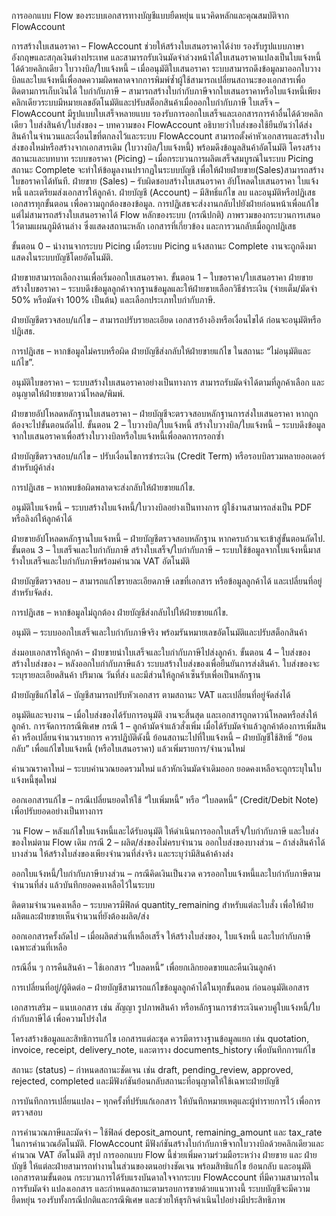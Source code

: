 การออกแบบ Flow ของระบบเอกสารทางบัญชีแบบยืดหยุ่น
แนวคิดหลักและคุณสมบัติจาก FlowAccount

การสร้างใบเสนอราคา – FlowAccount ช่วยให้สร้างใบเสนอราคาได้ง่าย รองรับรูปแบบภาษาอังกฤษและสกุลเงินต่างประเทศ และสามารถรับเงินมัดจำล่วงหน้าได้ใบเสนอราคาแปลงเป็นใบแจ้งหนี้ได้ด้วยคลิกเดียว
ใบวางบิล/ใบแจ้งหนี้ – เมื่ออนุมัติใบเสนอราคา ระบบสามารถดึงข้อมูลมาออกใบวางบิลและใบแจ้งหนี้เพื่อลดความผิดพลาดจากการพิมพ์ซ้ำผู้ใช้สามารถเปลี่ยนสถานะของเอกสารเพื่อติดตามการเก็บเงินได้
ใบกำกับภาษี – สามารถสร้างใบกำกับภาษีจากใบเสนอราคาหรือใบแจ้งหนี้เพียงคลิกเดียวระบบมีหมายเลขอัตโนมัติและปรับสต็อกสินค้าเมื่อออกใบกำกับภาษี
ใบเสร็จ – FlowAccount มีรูปแบบใบเสร็จหลายแบบ รองรับการออกใบเสร็จและเอกสารการค้าอื่นได้ด้วยคลิกเดียว
ใบส่งสินค้า/ใบส่งของ – บทความของ FlowAccount อธิบายว่าใบส่งของใช้ยืนยันว่าได้ส่งสินค้าในจำนวนและเงื่อนไขที่ตกลงไว้และระบบ FlowAccount สามารถตั้งค่าหัวเอกสารและสร้างใบส่งของใหม่หรือสร้างจากเอกสารเดิม (ใบวางบิล/ใบแจ้งหนี้) พร้อมดึงข้อมูลสินค้าอัตโนมัติ
โครงสร้างสถานะและบทบาท
ระบบขอราคา (Picing) – เมื่อกระบวนการผลิตเสร็จสมบูรณ์ในระบบ Picing สถานะ Complete จะทำให้ข้อมูลงานปรากฏในระบบบัญชี เพื่อให้ฝ่ายฝ่ายขาย(Sales)สามารถสร้างใบขอราคาได้ทันที.
ฝ่ายขาย (Sales) – รับผิดชอบสร้างใบเสนอราคา อัปโหลดใบเสนอราคา ใบแจ้งหนี้ และเตรียมส่งเอกสารให้ลูกค้า.
ฝ่ายบัญชี (Account) – มีสิทธิ์แก้ไข ลบ และอนุมัติหรือปฏิเสธเอกสารทุกขั้นตอน เพื่อความถูกต้องของข้อมูล. การปฏิเสธจะส่งงานกลับไปยังฝ่ายก่อนหน้าเพื่อแก้ไข แต่ไม่สามารถสร้างใบเสนอราคาได้
Flow หลักของระบบ (กรณีปกติ)
ภาพรวมของกระบวนการเสนอไว้ตามแผนภูมิด้านล่าง ซึ่งแสดงสถานะหลัก เอกสารที่เกี่ยวข้อง และการวนกลับเมื่อถูกปฏิเสธ

ขั้นตอน 0 – นำงานจากระบบ Picing 
เมื่อระบบ Picing แจ้งสถานะ Complete งานจะถูกดึงมาแสดงในระบบบัญชีโดยอัตโนมัติ.


ฝ่ายขายสามารถเลือกงานเพื่อเริ่มออกใบเสนอราคา.
ขั้นตอน 1 – ใบขอราคา/ใบเสนอราคา
ฝ่ายขายสร้างใบขอราคา – ระบบดึงข้อมูลลูกค้าจากฐานข้อมูลและให้ฝ่ายขายเลือกวิธีชำระเงิน (จ่ายเต็ม/มัดจำ 50% หรือมัดจำ 100% เป็นต้น) และเลือกประเภทใบกำกับภาษี.


ฝ่ายบัญชีตรวจสอบ/แก้ไข – สามารถปรับรายละเอียด เอกสารอ้างอิงหรือเงื่อนไขได้ ก่อนจะอนุมัติหรือปฏิเสธ.


การปฏิเสธ – หากข้อมูลไม่ครบหรือผิด ฝ่ายบัญชีส่งกลับให้ฝ่ายขายแก้ไข ในสถานะ “ไม่อนุมัติและแก้ไข”.


อนุมัติใบขอราคา – ระบบสร้างใบเสนอราคาอย่างเป็นทางการ สามารถรับมัดจำได้ตามที่ลูกค้าเลือก และอนุญาตให้ฝ่ายขายดาวน์โหลด/พิมพ์.


ฝ่ายขายอัปโหลดหลักฐานใบเสนอราคา – ฝ่ายบัญชีจะตรวจสอบหลักฐานการส่งใบเสนอราคา หากถูกต้องจะไปขั้นตอนถัดไป.
ขั้นตอน 2 – ใบวางบิล/ใบแจ้งหนี้
สร้างใบวางบิล/ใบแจ้งหนี้ – ระบบดึงข้อมูลจากใบเสนอราคาเพื่อสร้างใบวางบิลหรือใบแจ้งหนี้เพื่อลดการกรอกซ้ำ


ฝ่ายบัญชีตรวจสอบ/แก้ไข – ปรับเงื่อนไขการชำระเงิน (Credit Term) หรือรอบบิลรวมหลายออเดอร์สำหรับผู้ค้าส่ง


การปฏิเสธ – หากพบข้อผิดพลาดจะส่งกลับให้ฝ่ายขายแก้ไข.


อนุมัติใบแจ้งหนี้ – ระบบสร้างใบแจ้งหนี้/ใบวางบิลอย่างเป็นทางการ ผู้ใช้งานสามารถส่งเป็น PDF หรือลิงก์ให้ลูกค้าได้


ฝ่ายขายอัปโหลดหลักฐานใบแจ้งหนี้ – ฝ่ายบัญชีตรวจสอบหลักฐาน หากครบถ้วนจะเข้าสู่ขั้นตอนถัดไป.
ขั้นตอน 3 – ใบเสร็จและใบกำกับภาษี
สร้างใบเสร็จ/ใบกำกับภาษี – ระบบใช้ข้อมูลจากใบแจ้งหนี้มาสร้างใบเสร็จและใบกำกับภาษีพร้อมคำนวณ VAT อัตโนมัติ


ฝ่ายบัญชีตรวจสอบ – สามารถแก้ไขรายละเอียดภาษี เลขที่เอกสาร หรือข้อมูลลูกค้าได้ และเปลี่ยนที่อยู่สำหรับจัดส่ง.


การปฏิเสธ – หากข้อมูลไม่ถูกต้อง ฝ่ายบัญชีส่งกลับไปให้ฝ่ายขายแก้ไข.


อนุมัติ – ระบบออกใบเสร็จและใบกำกับภาษีจริง พร้อมรันหมายเลขอัตโนมัติและปรับสต็อกสินค้า


ส่งมอบเอกสารให้ลูกค้า – ฝ่ายขายนำใบเสร็จและใบกำกับภาษีไปส่งลูกค้า.
ขั้นตอน 4 – ใบส่งของ
สร้างใบส่งของ – หลังออกใบกำกับภาษีแล้ว ระบบสร้างใบส่งของเพื่อยืนยันการส่งสินค้า. ใบส่งของจะระบุรายละเอียดสินค้า ปริมาณ วันที่ส่ง และมีส่วนให้ลูกค้าเซ็นรับเพื่อเป็นหลักฐาน


ฝ่ายบัญชีแก้ไขได้ – บัญชีสามารถปรับหัวเอกสาร ตามสถานะ VAT และเปลี่ยนที่อยู่จัดส่งได้


อนุมัติและจบงาน – เมื่อใบส่งของได้รับการอนุมัติ งานจะสิ้นสุด และเอกสารถูกดาวน์โหลดหรือส่งให้ลูกค้า.
การจัดการกรณีพิเศษ
กรณี 1 – ลูกค้ามัดจำแล้วสั่งเพิ่ม
เมื่อได้รับมัดจำแล้วลูกค้าต้องการเพิ่มสินค้า หรือเปลี่ยนจำนวนรายการ ควรปฏิบัติดังนี้
ย้อนสถานะไปที่ใบแจ้งหนี้ – ฝ่ายบัญชีใช้สิทธิ์ “ย้อนกลับ” เพื่อแก้ไขใบแจ้งหนี้ (หรือใบเสนอราคา) แล้วเพิ่มรายการ/จำนวนใหม่


คำนวณราคาใหม่ – ระบบคำนวณยอดรวมใหม่ แล้วหักเงินมัดจำเดิมออก ยอดคงเหลือจะถูกระบุในใบแจ้งหนี้ชุดใหม่


ออกเอกสารแก้ไข – กรณีเปลี่ยนยอดให้ใช้ “ใบเพิ่มหนี้” หรือ “ใบลดหนี้” (Credit/Debit Note) เพื่อปรับยอดอย่างเป็นทางการ


วน Flow – หลังแก้ไขใบแจ้งหนี้และได้รับอนุมัติ ให้ดำเนินการออกใบเสร็จ/ใบกำกับภาษี และใบส่งของใหม่ตาม Flow เดิม
กรณี 2 – ผลิต/ส่งของไม่ครบจำนวน
ออกใบส่งของบางส่วน – ถ้าส่งสินค้าได้บางส่วน ให้สร้างใบส่งของเพียงจำนวนที่ส่งจริง และระบุว่ามีสินค้าค้างส่ง


ออกใบแจ้งหนี้/ใบกำกับภาษีบางส่วน – กรณีคิดเงินเป็นงวด ควรออกใบแจ้งหนี้และใบกำกับภาษีตามจำนวนที่ส่ง แล้วบันทึกยอดคงเหลือไว้ในระบบ


ติดตามจำนวนคงเหลือ – ระบบควรมีฟิลด์ quantity_remaining สำหรับแต่ละใบสั่ง เพื่อให้ฝ่ายผลิตและฝ่ายขายเห็นจำนวนที่ยังต้องผลิต/ส่ง


ออกเอกสารครั้งถัดไป – เมื่อผลิตส่วนที่เหลือเสร็จ ให้สร้างใบส่งของ, ใบแจ้งหนี้ และใบกำกับภาษีเฉพาะส่วนที่เหลือ


กรณีอื่น ๆ
การคืนสินค้า – ใช้เอกสาร “ใบลดหนี้” เพื่อยกเลิกยอดขายและคืนเงินลูกค้า


การเปลี่ยนที่อยู่/ผู้ติดต่อ – ฝ่ายบัญชีสามารถแก้ไขข้อมูลลูกค้าได้ในทุกขั้นตอน ก่อนอนุมัติเอกสาร


เอกสารเสริม – แนบเอกสาร เช่น สัญญา รูปภาพสินค้า หรือหลักฐานการชำระเงินควบคู่ใบแจ้งหนี้/ใบกำกับภาษีได้ เพื่อความโปร่งใส

โครงสร้างข้อมูลและสิทธิการแก้ไข
เอกสารแต่ละชุด ควรมีตารางฐานข้อมูลแยก เช่น quotation, invoice, receipt, delivery_note, และตาราง documents_history เพื่อบันทึกการแก้ไข


สถานะ (status) – กำหนดสถานะชัดเจน เช่น draft, pending_review, approved, rejected, completed และมีฟังก์ชันย้อนกลับสถานะที่อนุญาตให้ใช้เฉพาะฝ่ายบัญชี


การบันทึกการเปลี่ยนแปลง – ทุกครั้งที่ปรับแก้เอกสาร ให้บันทึกหมายเหตุและผู้ทำรายการไว้ เพื่อการตรวจสอบ


การคำนวณภาษีและมัดจำ – ใช้ฟิลด์ deposit_amount, remaining_amount และ tax_rate ในการคำนวณอัตโนมัติ. FlowAccount มีฟังก์ชันสร้างใบกำกับภาษีจากใบวางบิลด้วยคลิกเดียวและคำนวณ VAT อัตโนมัติ
สรุป
การออกแบบ Flow นี้ช่วยเพิ่มความร่วมมือระหว่าง ฝ่ายขาย และ ฝ่ายบัญชี ให้แต่ละฝ่ายสามารถทำงานในส่วนของตนอย่างชัดเจน พร้อมสิทธิแก้ไข ย้อนกลับ และอนุมัติเอกสารตามขั้นตอน กระบวนการได้รับแรงบันดาลใจจากระบบ FlowAccount ที่มีความสามารถในการรับมัดจำ แปลงเอกสาร และกำหนดสถานะตามรอบการขายด้วยแนวทางนี้ ระบบบัญชีจะมีความยืดหยุ่น รองรับทั้งกรณีปกติและกรณีพิเศษ และช่วยให้ธุรกิจดำเนินไปอย่างมีประสิทธิภาพ
